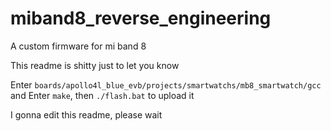 # miband8_reverse_engineering
A custom firmware for mi band 8

This readme is shitty
just to let you know

Enter ``` boards/apollo4l_blue_evb/projects/smartwatchs/mb8_smartwatch/gcc ``` and Enter ``` make ```, then ``` ./flash.bat ``` to upload it


I gonna edit this readme, please wait